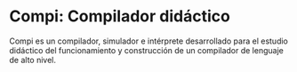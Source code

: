 # Compi: Compilador didáctico
Compi es un compilador, simulador e intérprete desarrollado para el estudio didáctico del funcionamiento y construcción de un compilador de lenguaje de alto nivel. 
